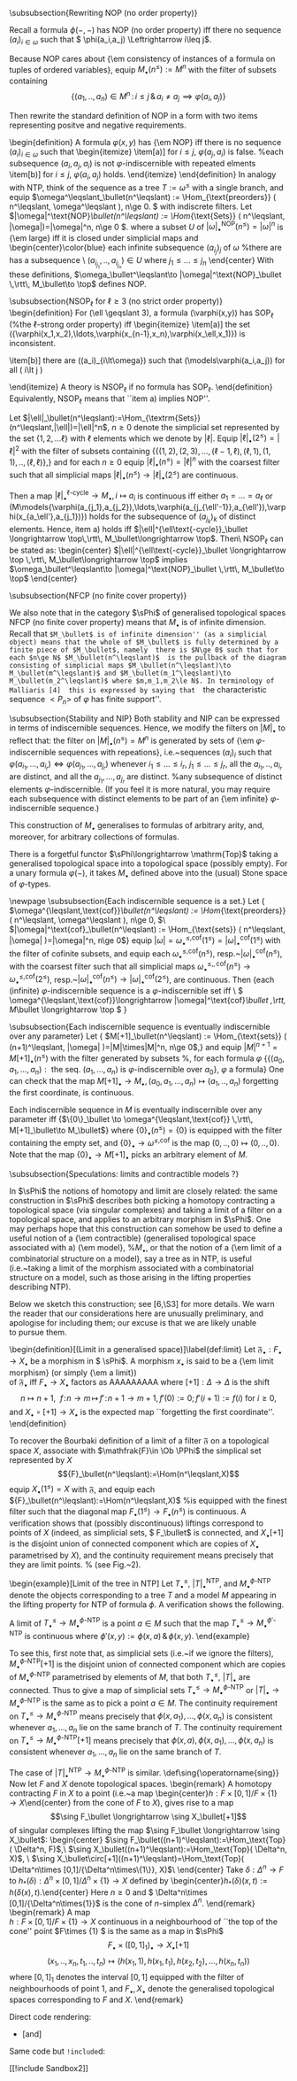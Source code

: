 

\subsubsection{Rewriting NOP (no order property)}



Recall a formula $\phi(-,-)$ has NOP (no order property) iff  there no sequence $(a_i)_{i\in\omega}$ such that
$ \phi(a_i,a_j) \Leftrightarrow i\leq j$.


Because NOP cares about {\em consistency of instances of a formula on tuples of ordered variables}, 
equip $M_\bullet(n^\leqslant):=M^n$ with the filter of subsets containing 
$$\left\{
(a_1,..,a_n)\in M^n\,:\, i\le j \,\&\, a_i\neq a_j\implies \varphi(a_i,a_j) \right\}$$

Then rewrite the standard definition of NOP 
in a form with two items representing positve and negative requirements.

\begin{definition} 
 A formula $\varphi(x, y)$ has {\em NOP} iff 
 there is no sequence $(a_i)_{i\in\omega}$ such that
\begin{itemize}
\item[a)] for $i\le j$, $\varphi(a_j,a_i)$ is false. %each subsequence $(a_i,a_j,a_i)$ is not $\varphi$-indiscernible with repeated elments
\item[b)] for $i\le j$, $\varphi(a_i,a_j)$ holds. 
\end{itemize}
\end{definition}
In analogy with NTP,  think of the sequence as  a tree $T:=\omega^\leqslant$ with a single branch, 
and equip
$\omega^\leqslant_\bullet(n^\leqslant) := \Hom_{\text{preorders}} ( n^\leqslant, \omega^\leqslant ), n\ge 0. 
$ with indiscrete filters.
Let
$|\omega|^\text{NOP}_\bullet(n^\leqslant) := \Hom_{\text{Sets}} ( n^\leqslant, |\omega|)=|\omega|^n, n\ge 0 $.
where 
a  subset $U$ of $|\omega|^\text{NOP}_\bullet(n^\leqslant) =|\omega|^n$ is 
{\em large} iff it is closed under simplicial maps and 
\begin{center}\color{blue}
each infinite subsequence $(a_{i_j})_j$ of $\omega$  %there are 
has a subsequence \\
$(a_{i_{j_1}},..,a_{i_{j_n}})\in U$ where ${j_1}\le ...\le {j_n}$
\end{center}
With these definitions, $\omega_\bullet^\leqslant\to |\omega|^\text{NOP}_\bullet \,\rtt\, M_\bullet\to \top$ defines NOP.



\subsubsection{NSOP$_\ell$ for $\ell\geq 3$ (no strict order property)}
\begin{definition} 
		For \(\ell \geqslant 3\), a formula \(\varphi(x,y)\) has SOP$_\ell$ (%the 
		$\ell$-strong order property) iff 
\begin{itemize}
\item[a)]  the set
				\(\{\varphi(x_1,x_2),\ldots,\varphi(x_{n-1},x_n),\varphi(x_\ell,x_1)\}\) is inconsistent.

\item[b)] 		there are \((a_i)_{i\lt\omega}\) such that \(\models\varphi(a_i,a_j)\) for all \( i\lt j \)

\end{itemize}				A theory is NSOP$_\ell$ if no formula has SOP$_\ell$.
\end{definition}
Equivalently,  NSOP$_\ell$   means that ``item a) implies  NOP''. 

Let $|\ell|_\bullet(n^\leqslant):=\Hom_{\textrm{Sets}}(n^\leqslant,|\ell|)=|\ell|^n$, $n\ge 0$ 
denote the simplicial set represented by the set $\{1,2,...\ell\}$ with $\ell$ elements which we denote by $|\ell|$.
Equip $|\ell|_\bullet(2^\leqslant)=|\ell|^2$ with the filter of subsets containing 
{$\{(1,2),(2,3),...,(\ell-1,\ell),(\ell,1), (1,1),..,(\ell,\ell)\}$,} and for each $n\ge 0$	 equip 
$|\ell|_\bullet(n^\leqslant)=|\ell|^n$ with the coarsest filter such that 
all simplicial maps $|\ell|_\bullet(n^\leqslant)\to |\ell|_\bullet(2^\leqslant)$ are continuous.
 
Then a map $|\ell|^{\ell\text{-cycle}}_\bullet\longrightarrow M_\bullet, i\mapsto a_i$ is  continuous iff either $a_1=...=a_\ell$ or 
	\(M\models\{\varphi(a_{j_1},a_{j_2}),\ldots,\varphi(a_{j_{\ell'-1}},a_{\ell'}),\varphi(x_{a_\ell'},a_{j_1})\}\) holds
	for the subsequence of $(a_{j_k})_k$ of distinct elements.
Hence, item a) holds iff $|\ell|^{\ell\text{-cycle}}_\bullet \longrightarrow \top\,\rtt\, M_\bullet\longrightarrow \top$.
Then\\  NSOP$_\ell$ can be stated as:
\begin{center}
$|\ell|^{\ell\text{-cycle}}_\bullet \longrightarrow \top \,\rtt\, M_\bullet\longrightarrow \top$ implies 
 $\omega_\bullet^\leqslant\to |\omega|^\text{NOP}_\bullet \,\rtt\, M_\bullet\to \top$ 
\end{center}

 
\subsubsection{NFCP (no finite cover property)} 

We also note that in the category $\sPhi$  of generalised topological spaces 
NFCP (no finite cover property) means 
that $M_\bullet$ is of infinite dimension. Recall that ``$M_\bullet$ is of infinite dimension'' (as a simplicial object)
means that the whole of $M_\bullet$ is fully determined by a finite piece of $M_\bullet$,
namely  there is $N\ge 0$ such that for each $n\ge N$ $M_\bullet(n^\leqslant)$ 
is the pullback of the diagram consisting of simplicial maps $M_\bullet(n^\leqslant)\to M_\bullet(m^\leqslant)$
and $M_\bullet(m_1^\leqslant)\to M_\bullet(m_2^\leqslant)$ where $m,m_1,m_2\le N$.
In terminology of Malliaris [4]  this is expressed by saying that 
``the characteristic sequence $\lt P_n\gt$ of $\varphi$  has finite support''.
 
 
\subsubsection{Stability and NIP} 
Both stability and NIP can be expressed in terms of indiscernible sequences. 
Hence,  we modify the filters on $|M|_\bullet$  to reflect that: 
the filter on   $|M|_\bullet(n^\leqslant)=M^n$ 
is generated by sets of  {\em $\varphi$-indiscernible sequences with repeations},
i.e.~sequences $(a_i)_i$ such that 
$\varphi(a_{i_1},...,a_{i_r})\Leftrightarrow \varphi(a_{j_1},...,a_{j_r})$ whenever 
$i_1\le ...\le i_r$, $j_1\le ...\le j_r$, all the $a_{i_1},..,a_{i_r}$ are distinct, and all 
the $a_{j_1},...,a_{j_r}$ are distinct.  %any subsequence of distinct elements $\varphi$-indiscernible. 
(If you feel it is more natural, you may require each subsequence with distinct elements 
to be part of an {\em infinite} 
$\varphi$-indiscernible sequence.)
 
This construction of $M_\bullet$ generalises to formulas of arbitrary arity,
and, moreover, for arbitrary collections of formulas.


There is a forgetful functor  $\sPhi\longrightarrow \mathrm{Top}$  taking a generalised topological space 
into a topological space (possibly empty). 
For a unary formula $\varphi(-)$, it takes $M_\bullet$ defined above into 
the (usual) Stone space of $\varphi$-types. 

\newpage
\subsubsection{Each indiscernible sequence is a set.}
Let 
{
$\omega^{\leqslant,\text{cof}}_\bullet(n^\leqslant) := \Hom_{\text{preorders}} ( n^\leqslant, \omega^\leqslant ), n\ge 0,
$\\
$|\omega|^\text{cof}_\bullet(n^\leqslant) := \Hom_{\text{sets}} ( n^\leqslant, |\omega| )=|\omega|^n, n\ge 0$}
equip $|\omega|=\omega^{\leqslant,\text{cof}}_\bullet(1^\leqslant) =|\omega|^{\text{cof}}_\bullet(1^\leqslant)$
with the filter of cofinite subsets, and equip each $\omega^{\leqslant,\text{cof}}_\bullet(n^\leqslant)$,
resp.~$|\omega|^{\text{cof}}_\bullet(n^\leqslant)$,
 with the coarsest filter such that 
all simplicial maps 
$\omega^{\leqslant,,\text{cof}}_\bullet(n^\leqslant)\to \omega^{\leqslant,\text{cof}}_\bullet(2^\leqslant)$, 
resp.~$|\omega|^\text{cof}_\bullet(n^\leqslant)\to  |\omega|^\text{cof}_\bullet(2^\leqslant)$,  are continuous.
Then 
{each (infinite) $\varphi$-indiscernible sequence is a $\varphi$-indiscernible set iff \\
$ \omega^{\leqslant,\text{cof}}\longrightarrow |\omega|^\text{cof}_\bullet \,\rtt\, M_\bullet \longrightarrow \top $ } 
 
\subsubsection{Each indiscernible sequence is eventually indiscernible over any parameter}
Let 
{
$M[+1]_\bullet(n^\leqslant) := \Hom_{\text{sets}} ( (n+1)^\leqslant, |\omega| )=|M|\times|M|^n, n\ge 0$,}
and 
equip $|M|^{n+1}=M[+1]_\bullet(n^\leqslant)$
with the filter generated by subsets %, for each formula $\varphi$
{$\{(a_0,a_1,...,a_n): \text{ the seq.  }(a_1,...,a_n)\text{ is }\varphi\text{-indiscernible over }a_0\}$, $\varphi$ a formula}
One can check that the map $M[+1]_\bullet\to M_\bullet, (a_0,a_1,...,a_n)\mapsto (a_1,..,a_n)$ forgetting the first coordinate, 
is continuous.

Each indiscernible sequence in $M$ is eventually indiscernible over any parameter iff
{$\{0\}_\bullet \to \omega^{\leqslant,\text{cof}} \,\rtt\, M[+1]_\bullet\to M_\bullet$}
where $\{0\}_\bullet(n^\leqslant)=\{0\}$ is equipped with the filter containing the empty set, and 
$\{0\}_\bullet \to \omega^{\leqslant,\text{cof}}$ 
is the map $(0,..,0)\mapsto (0,..,0)$. Note that the map $\{0\}_\bullet \to  M[+1]_\bullet$
picks an arbitrary element of $M$.

\subsubsection{Speculations: limits and contractible models ?}

In $\sPhi$ the notions of homotopy and limit are closely related: the same construction in $\sPhi$ 
describes both
picking a homotopy contracting a topological space (via singular complexes) and taking 
a limit of a filter on a topological space, and applies to an arbitrary morphism in $\sPhi$.
One may perhaps hope that this construction can somehow be used to define a useful notion 
of a {\em contractible} (generalised topological space associated with a) {\em model}, %$M_\bullet$, 
or that the notion of a  {\em limit of a combinatorial structure on a model}, say a tree as in NTP, is useful
(i.e.~taking a limit of the morphism associated with a combinatorial structure on a model, such as those arising
in the lifting properties describing NTP). 




Below we sketch this construction; see [6,\S3] for more details. 
We warn the reader that our considerations here are unusually preliminary,
and apologise for including them;  our excuse is that we are likely unable 	
to pursue them.


\begin{definition}[(Limit in a generalised space)]\label{def:limit}
Let $\mathfrak{F}_\bullet : F_\bullet\longrightarrow X_\bullet$ be a morphism in $ \sPhi$.
A morphism $x_\bullet$ is said to be a {\em limit morphism} (or simply {\em a limit})  
of $\mathfrak{F}_\bullet$ iff 
$F_\bullet\longrightarrow X_\bullet$ factors as 
AAAAAAAAA
where $[+1]:\Delta\longrightarrow\Delta$ is the shift
$$n\mapsto n+1, \ \ f\!:\!n\to m \,\longmapsto\, f'\!:\!n+1\to m+1, f'(0):=0; f'(i+1):=f(i) \text{ for }i\ge 0,$$
and $X_\bullet\circ[+1]\longrightarrow X_\bullet$ is the expected map ``forgetting the first coordinate''.
 \end{definition}

To recover the Bourbaki definition of a limit of a filter $\mathfrak{F}$ on a topological space $X$,
associate with $\mathfrak{F}\in \Ob \PPhi$ the simplical set represented by $X$
$${F}_\bullet(n^\leqslant):=\Hom(n^\leqslant,X)$$
equip $X_\bullet(1^\leqslant)=X$ with $\mathfrak{F}$, and equip 
each ${F}_\bullet(n^\leqslant):=\Hom(n^\leqslant,X)$ %is equipped 
with the finest filter
such that the diagonal map  ${F}_\bullet(1^\leqslant)\longrightarrow  {F}_\bullet(n^\leqslant)$
is continuous. A verification shows that  (possibly discontinuous) liftings correspond to points of $X$
(indeed, as simplicial sets, $ F_\bullet$ is connected, and 
$X_\bullet[+1]$ is the disjoint union of connected component which are copies of $X_\bullet$ parametrised by $X$),
and the continuity requirement means precisely that they are limit points. %  (see Fig.~2). 

\begin{example}[Limit of the tree in NTP] Let $T^\leqslant_\bullet$,
$|T|^\text{NTP}_\bullet$, and $M_\bullet^{\phi\text{-NTP}}$ denote the objects 
corresponding to a tree $T$ and a model $M$ appearing in the lifting property for NTP  of formula $\phi$.
A verification shows the following. 
 
A limit of $T^\leqslant_\bullet \longrightarrow M_\bullet^{\phi\text{-NTP}}$ 
is a point $a\in M$ such that the map $T^\leqslant_\bullet \longrightarrow M_\bullet^{\phi'\text{-NTP}}$
is continuous where $\phi'(x,y):=\phi(x,a) \,\&\, \phi(x,y)$.
\end{example}

To see this, first note that, as simplicial sets (i.e.~if we ignore the filters),
$M_\bullet^{\phi\text{-NTP}}[+1]$ is the disjoint union of connected component which are copies of 
$M^{\phi\text{-NTP}}_\bullet$ parametrised by elements of $M$, 
that both $T^\leqslant_\bullet$,
$|T|_\bullet$ are connected. Thus to give a map of simplicial sets 
 $T^\leqslant_\bullet \longrightarrow M_\bullet^{\phi\text{-NTP}}$  or  $|T|_\bullet \longrightarrow M_\bullet^{\phi\text{-NTP}}$ 
 is the same as to pick a point $a\in M$. 
The continuity requirement on $T^\leqslant_\bullet \longrightarrow M_\bullet^{\phi\text{-NTP}}$ 
means precisely that  $\phi(x,a_1),...,\phi(x,a_n)$ is consistent whenever $a_1,...,a_n$ lie on the same branch of $T$.
The continuity requirement on $T^\leqslant_\bullet \longrightarrow M_\bullet^{\phi\text{-NTP}}[+1]$ 
means precisely 
that $\phi(x,a),\phi(x,a_1),...,\phi(x,a_n)$ is consistent whenever $a_1,...,a_n$ lie on the same branch of $T$. 

The case of $|T|^\text{NTP}_\bullet \longrightarrow  M_\bullet^{\phi\text{-NTP}}$ is similar.
\def\sing{\operatorname{sing}}
Now 
let $F$ and $X$ denote topological spaces.
\begin{remark}
A homotopy 
contracting $F$ in $X$ to  a point (i.e.~a map 
\begin{center}$h:F\times [0,1]/F\times \{1\} \longrightarrow X$\end{center}
from the cone of $F$ to $X$), gives rise to a map $$\sing F_\bullet \longrightarrow \sing X_\bullet[+1]$$
of singular complexes lifting the map $\sing F_\bullet \longrightarrow \sing X_\bullet$:
\begin{center}
$\sing F_\bullet((n+1)^\leqslant):=\Hom_\text{Top}( \Delta^n, F)$,\\
$\sing X_\bullet((n+1)^\leqslant):=\Hom_\text{Top}( \Delta^n, X)$, \\
$\sing X_\bullet\circ[+1]((n+1)^\leqslant)=\Hom_\text{Top}( \Delta^n\times [0,1]/{\Delta^n\times\{1\}}, X)$\\
\end{center}
Take $\delta: \Delta^n \to F$ to $h_*(\delta):\Delta^n\times [0,1]/\Delta^n\times\{1\}\to X$ defined by 
\begin{center}$h_*(\delta)( x,t ):= h(\delta(x),t)$.\end{center}
Here  $n\geqslant 0$ and  $ \Delta^n\times [0,1]/{\Delta^n\times\{1\}}$ is the cone of $n$-simplex $\Delta^n$.
\end{remark}
\begin{remark}
A map   
$h:F\times [0,1]/F\times \{1\} \longrightarrow X$
continuous in a neighbourhood of  ``the top of the cone'' point $F\times \{1\} $
is the same as a map in $\sPhi$
$$ F_\bullet\times ([0,1]_1)_\bullet  \longrightarrow X_\bullet[+1]$$
$$(x_1,..,x_n,t_1,..,t_n) \mapsto (h(x_1,1),h(x_1,t_1),h(x_2,t_2),...,h(x_n,t_n))$$
where $[0,1]_1$ denotes the interval $[0,1]$ equipped with the filter of neighbourhoods of point $1$,
and $F_\bullet, X_\bullet$ denote the generalised topological spaces corresponding to $F$ and $X$. 
\end{remark}

Direct code rendering:

* &lbrack;and&rbrack;

Same code but `!include`d:

[[!include Sandbox2]]
